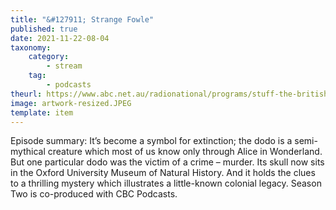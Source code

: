 ```yaml
---
title: "&#127911; Strange Fowle"
published: true
date: 2021-11-22-08-04
taxonomy:
    category:
        - stream
    tag:
        - podcasts
theurl: https://www.abc.net.au/radionational/programs/stuff-the-british-stole/strange-fowle/13573014
image: artwork-resized.JPEG
template: item
---
```


Episode summary: It&rsquo;s become a symbol for extinction; the dodo is a semi-mythical creature which most of us know only through Alice in Wonderland. But one particular dodo was the victim of a crime &ndash; murder. Its skull now sits in the Oxford University Museum of Natural History. And it holds the clues to a thrilling mystery which illustrates a little-known colonial legacy. Season Two is co-produced with CBC Podcasts.
